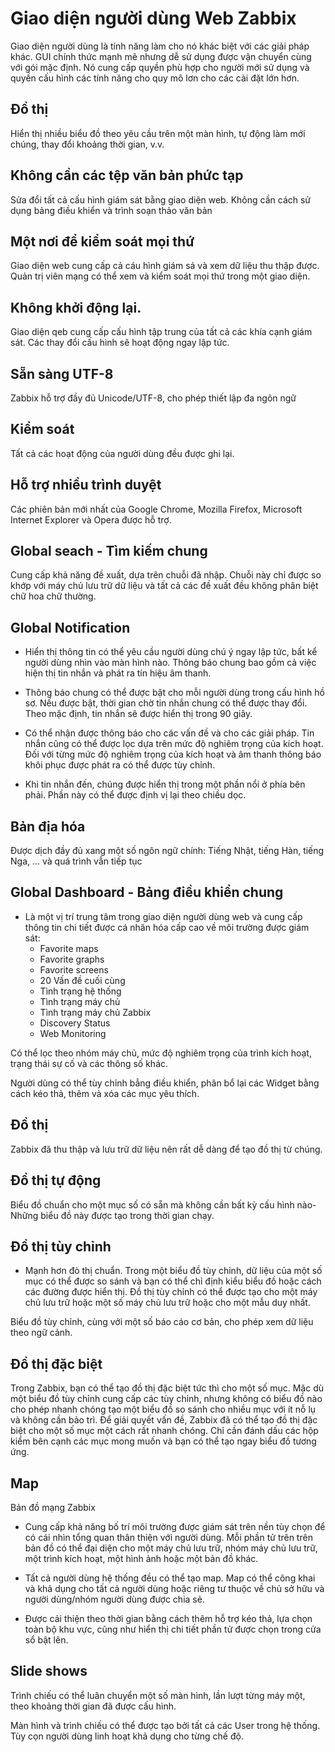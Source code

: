 # Giao diện người dùng Web Zabbix

Giao diện người dùng là tính năng làm cho nó khác biệt với các giải pháp  khác. GUI chính thức mạnh mẽ nhưng dễ sử dụng được vận chuyển cùng với gói mặc định. Nó cung cấp quyền phù hợp cho người mới sử dụng và quyền cấu hình các tính năng cho quy mô lơn cho các cài đặt lớn hơn.

## Đồ thị

Hiển thị nhiều biểu đồ theo yêu cầu trên một màn hình, tự động làm mới chúng, thay đổi khoảng thời gian, v.v.

## Không cần các tệp văn bản phức tạp

Sửa đổi tất cả cấu hình giám sát bằng giao diện web. Không cần cách sử dụng bảng điều khiển và trình soạn thảo văn bản 

## Một nơi để kiểm soát mọi thứ
Giao diện web cung cấp cả cáu hình giám sá và xem dữ liệu thu thập được. Quản trị viên mạng có thể xem và kiểm soát mọi thứ trong một giao diện.
## Không khởi động lại.
Giao diện qeb cung cấp cấu hình tập trung của tất cả các khía cạnh giám sát. Các thay đổi cấu hình sẽ hoạt động ngay lập tức.

## Sẵn sàng UTF-8
Zabbix hỗ trợ đầy đủ Unicode/UTF-8, cho phép thiết lập đa ngôn ngữ
## Kiểm soát
Tất cả các hoạt động của người dùng đều được ghi lại.
## Hỗ trợ nhiều trình duyệt
Các phiên bản mới nhất của Google Chrome, Mozilla Firefox, Microsoft Internet Explorer và Opera được hỗ trợ.

## Global seach - Tìm kiếm chung
Cung cấp khả năng đề xuất, dựa trên chuỗi đã nhập. Chuỗi này chỉ được so khớp với máy chủ lưu trữ dữ liệu và tất cả các đề xuất đều không phân biệt chữ hoa chữ thường.

## Global Notification
* Hiển thị thông tin có thể yêu cầu người dùng chú ý ngay lập tức, bất kể người dùng nhìn vào màn hình nào. Thông báo chung bao gồm cả việc hiện thị tin nhắn và phát ra tín hiệu âm thanh.

* Thông báo chung có thể được bật cho mỗi người dùng trong cấu hình hồ sơ. Nếu được bật, thời gian chờ tin nhắn chung có thể được thay đổi. Theo mặc định, tin nhắn sẽ được hiển thị trong 90 giây.

* Có thể nhận được thông báo cho các vấn đề và cho các giải pháp. Tin nhắn cũng có thể được lọc dựa trên mức độ nghiêm trọng của kích hoạt. Đối với từng mức độ nghiêm trọng của kích hoạt và âm thanh thông báo khôi phục được phát ra có thể được tùy chỉnh.

* Khi tin nhắn đến, chúng được hiển thị trong một phần nổi ở phía bên phải. Phần này có thể được định vị lại theo chiều dọc.

## Bản địa hóa
Được dịch đầy đủ xang một số ngôn ngữ chính: Tiếng Nhật, tiếng Hàn, tiếng Nga, ... và quá trình vẫn tiếp tục

## Global Dashboard - Bảng điều khiển chung
* Là một vị trí trung tâm trong giao diện người dùng web và cung cấp thông tin chi tiết được cá nhân hóa cấp cao về môi trường được giám sát:
    * Favorite maps
    * Favorite graphs
    * Favorite screens
    * 20 Vấn đề cuối cùng
    * Tình trạng hệ thống
    * Tình trạng máy chủ
    * Tình trạng máy chủ Zabbix
    * Discovery Status
    * Web Monitoring

Có thể lọc theo nhóm máy chủ, mức độ nghiêm trọng của trình kích hoạt, trạng thái sự cố và các thông số khác.

Người dùng có thể tùy chỉnh bẳng điều khiển, phân bổ lại các Widget bằng cách kéo thả, thêm và xóa các mục yêu thích.
## Đồ thị
Zabbix đã thu thập và lưu trữ dữ liệu nên rất dễ dàng để tạo đồ thị từ chúng.

## Đồ thị tự động

Biểu đồ chuẩn cho một mục số có sẵn mà không cần bất kỳ cấu hình nào- Những biểu đồ này được tạo trong thời gian chạy.

## Đồ thị tùy chỉnh
* Mạnh hơn đò thị chuẩn. Trong một biểu đồ tùy chỉnh, dữ liệu của một số mục có thể được so sánh và bạn có thể chỉ định kiểu biểu đồ hoặc cách các đường được hiển thị. Đồ thị tùy chỉnh có thể được tạo cho một máy chủ lưu trữ hoặc một số máy chủ lưu trữ hoặc cho một mẫu duy nhất.

Biểu đồ tùy chỉnh, cùng với một số báo cáo cơ bản, cho phép xem dữ liệu theo ngữ cảnh.

## Đồ thị đặc biệt
Trong Zabbix, bạn có thể tạo đồ thị đặc biệt tức thì cho một số mục. Mặc dù một biểu đồ tùy chỉnh cung cấp các tùy chỉnh, nhưng không có biểu đồ nào cho phép nhanh chóng tạo một biểu đồ so sánh cho nhiều mục với ít nỗ lụ và không cần bảo trì. Để giải quyết vấn đề, Zabbix đã có thể tạo đồ thị đặc biệt cho một số mục một cách rất nhanh chóng. Chỉ cần đánh dấu các hộp kiểm bên cạnh các mục mong muốn và bạn có thể tạo ngay biểu đồ tương ứng.
## Map
Bản đồ mạng Zabbix

* Cung cấp khả năng bố trí môi trường được giám sát trên nền tùy chọn để có cái nhìn tổng quan thân thiện với người dùng. Mỗi phần tử trên trên bản đồ có thể đại diện cho một máy chủ lưu trữ, nhóm máy chủ lưu trữ, một trình kích hoạt, một hình ảnh hoặc một bản đồ khác.

* Tất cả người dùng hệ thống đều có thể tạo map. Map có thể công khai và khả dụng cho tất cả người dùng hoặc riêng tư thuộc về chủ sở hữu và người dùng/nhóm người dùng được chia sẻ.

* Được cải thiện theo thời gian bằng cách thêm hỗ trợ kéo thả, lựa chọn toàn bộ khu vực, cũng như hiển thị chi tiết phần tử được chọn trong cửa sổ bật lên.

## Slide shows
Trình chiếu có thể luân chuyển một số màn hình, lần lượt từng máy một, theo khoảng thời gian đã được cấu hình.

Màn hình và trình chiếu có thể được tạo bởi tất cả các User trong hệ thống. Tùy cọn người dùng linh hoạt khả dụng cho từng chế độ.
